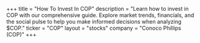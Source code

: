 +++
title = "How To Invest In COP"
description = "Learn how to invest in COP with our comprehensive guide. Explore market trends, financials, and the social pulse to help you make informed decisions when analyzing $COP."
ticker = "COP"
layout = "stocks"
company = "Conoco Phillips (COP)"
+++


